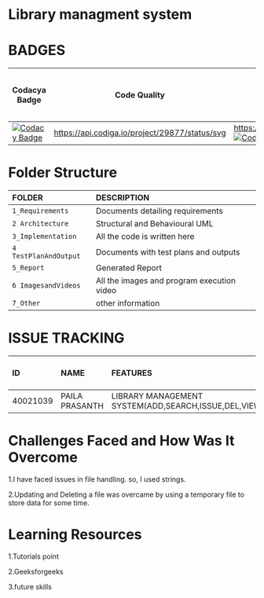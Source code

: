 # Library managment system
# BADGES
| Codacya Badge | Code Quality | Code Grade |Git Inspector](using github.io option)
|---------------|--------------|------------|-------------------------------------
[![Codacy Badge](https://app.codacy.com/project/badge/Grade/ae8bc59697d94ff2bf47b65def553d1f)](https://www.codacy.com/gh/40021039/M1_Previous-Project_Library-Mangment/dashboard?utm_source=github.com&amp;utm_medium=referral&amp;utm_content=40021039/M1_Previous-Project_Library-Mangment&amp;utm_campaign=Badge_Grade)|https://api.codiga.io/project/29877/status/svg|https://api.codiga.io/project/29877/score/svg [![Code Quality - Static Code - Cppcheck](https://github.com/40021039/M1_Previous-Project_Library-Mangment/actions/workflows/c-cpp.yml/badge.svg)](https://github.com/40021039/M1_Previous-Project_Library-Mangment/actions/workflows/c-cpp.yml)||[![Contribution Check - Git Inspector](https://github.com/40021039/M1_Previous-Project_Library-Mangment/actions/workflows/gitinspector.yml/badge.svg)](https://github.com/40021039/M1_Previous-Project_Library-Mangment/actions/workflows/gitinspector.yml)


# Folder Structure
|FOLDER|DESCRIPTION|
|:-----|:----------|
|`1_Requirements`|Documents detailing requirements|
|`2 Architecture`|Structural and Behavioural UML|
|`3_Implementation`|All the code is written here|
|`4 TestPlanAndOutput`|Documents with test plans and outputs|
|`5_Report`|Generated Report|
|`6 ImagesandVideos`|All the images and program execution video|
|`7_Other`|other information|

# ISSUE TRACKING
|ID|NAME|FEATURES|ISSUES RAISED|ISSUES RESOLVED|TOTAL TESTCASES|TOTAL TESTCASES PASSED|
|:----|:---|:-------|:------------|:--------------|:--------------|:---------------------|
|40021039|PAILA PRASANTH|LIBRARY MANAGEMENT SYSTEM(ADD,SEARCH,ISSUE,DEL,VIEW)|No|No|5|5|

# Challenges Faced and How Was It Overcome
1.I have faced issues in file handling. so, I used strings.

2.Updating and Deleting a file was overcame by using a temporary file to store data for some time.

# Learning Resources

1.Tutorials point

2.Geeksforgeeks

3.future skills

